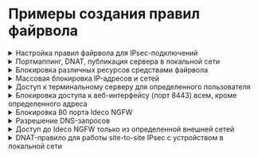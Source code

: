 # Примеры создания правил файрвола

<details>

<summary>Настройка правил файрвола для IPsec-подключений</summary>

Чтобы настроить правило файрвола для IPsec-подключений, выберите в поле **Зона источника** или **Зона назначения** настроенное IPsec-подключение.

</details>

<details>

<summary>Портмаппинг, DNAT, публикация сервера в локальной сети</summary>

Примеры данных настроек подробно описаны в статьях раздела [Публикация ресурсов](/settings/publishing-resources/README.md).

</details>

<details>

<summary>Блокировка различных ресурсов средствами файрвола</summary>

Вопросы блокировки различных ресурсов: программ удаленного управления (AmmyAdmin и TeamViewer), мессенджеров и другого ПО - описаны в разделе [Блокировка популярных ресурсов](/recipes/popular-recipes/blocking-popular-resources.md).

</details>

<details>

<summary>Массовая блокировка IP-адресов и сетей</summary>

1\. Нужно сформировать список для блокировки в текстовом файле:

* Наименование файла обязательно должно быть manual\_blocklist.txt;
* В одной строке следует указывать только один IP-адрес или одну сеть;
* Формат написания IP-адреса: 1.2.3.4;
* Формат написания сети: 1.2.3.0/24.

![](/.gitbook/assets/firewall-tables.png)

2\. Переместить файл `manual\_blocklist.txt` в каталог `/var/opt/ideco/firewall-backend/`;

3\. В терминале Ideco NGFW выполнить команду `ideco-apply-manual-blocklist`.

После перезагрузки Ideco NGFW IP-адреса и сети из файла будут автоматически блокироваться (дополнительно выполнять команду `ideco-apply-manual-blocklist` не нужно). При обновлении Ideco NGFW список блокировок сохранится.

Если требуется добавление адресов в список заблокированных, следует добавить адреса в файл `/var/opt/ideco/firewall-backend/manual\_blocklist.txt` и повторно выполнить команду `ideco-apply-manual-blocklist`.

Для удаления адресов из списка заблокированных следует удалить необходимые адреса из файла `/var/opt/ideco/firewall-backend/manual\_blocklist.txt` и выполнить команду `ideco-apply-manual-blocklist`.

</details>

<details>

<summary>Доступ к терминальному серверу для определенного пользователя</summary>

1\. На вкладке **FORWARD** нажмите **Добавить**.

2\. Заполните следующие поля:

* **Протокол** - выберите TCP;
* **Адрес** - выберите пользователя или группу пользователей;
* **Назначения** - укажите адрес терминального сервера;
* **Порты назначения** - укажите порт 3389;
* **Действие** - Разрешить;
* **Дополнительно** - включите правило.

![](/.gitbook/assets/firewall28.png)

3\. Нажмите **Добавить**.

</details>

<details>

<summary>Блокировка доступа к веб-интерфейсу (порт 8443) всем, кроме определенного адреса</summary>

1\. Перейдите в раздел **Правил трафика -> Файрвол**.

2\. Перейдите на вкладку **INPUT**.

3\. Создайте правило, заполнив поля, как на скриншоте, и включите его:

![](/.gitbook/assets/firewall23.png)

* Доступ к веб-интерфейсу будет разрешен только с IP-адреса **192.168.1.120**.
* **192.168.1.1** - IP-адрес Ideco NGFW в локальной сети.

</details>

<details>

<summary>Блокировка 80 порта Ideco NGFW</summary>

**80 TCP порт используется для выпуска сертификатов Let`s Encrypt**.

1\. Перейдите в раздел **Правил трафика -> Файрвол**.

2\. Перейдите на вкладку **INPUT**.

3\. Создайте правило, заполнив поля, как на скриншоте, и включите его:

![](/.gitbook/assets/firewall24.png)

</details>

<details>

<summary>Разрешение DNS-запросов</summary>

1\. Перейдите в раздел **Правил трафика -> Файрвол**.

2\. Перейдите на вкладку **FORWARD**.

3\. Cоздайте правило, заполнив поля, как на скриншоте, и включите его:

![](/.gitbook/assets/firewall25.png)

**Для работы протокола DNS может быть не достаточно правила с протоколом UDP, поскольку DNS использует в качестве транспорта не только UDP, но и TCP**. Для решения задачи создайте аналогичное правило с протоколом TCP, используя кнопку **Клонировать** в таблице правил.

</details>

<details>

<summary>Доступ до Ideco NGFW только из определенной внешней сетей</summary>

1\. Перейдите в раздел **Правил трафика -> Файрвол**.

2\. Перейдите на вкладку **INPUT**.

3\. Cоздайте правило, заполнив поля, как на скриншоте, и включите его:

![](/.gitbook/assets/firewall26.png)

**Правило разрешит трафик до Ideco NGFW из внешней сети 51.25.89.0/24**.

</details>

<details>

<summary>DNAT-правило для работы site-to-site IPsec с устройством в локальной сети</summary>

1\. Перейдите в раздел **Правил трафика -> Файрвол**.

2\. Перейдите на вкладку **DNAT**.

3\. Cоздайте правило, заполнив поля, как на скриншоте, и включите его:

![](/.gitbook/assets/firewall27.png)

* **5.120.1.25** - IP-адрес Ideco NGFW во внешней сети.
* **192.168.1.50** - IP-адрес устройства в локальной сети.

**Для полноценной работы IPsec создайте такое же правило с протоколом AH, нажав Клонировать**. Помимо этого нужно создать DNAT-правило с протоколом UDP и портами 500,4500.

</details>